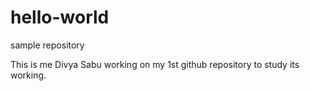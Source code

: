 # hello-world
sample repository
 
 This is me Divya Sabu working on my 1st github repository to study its working.
